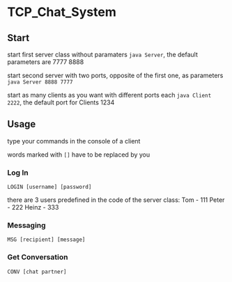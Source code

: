 # TCP_Chat_System

## Start

start first server class without paramaters `java Server`, the default parameters are 7777 8888

start second server with two ports, opposite of the first one, as parameters `java Server 8888 7777`

start as many clients as you want with different ports each `java Client 2222`, the default port for Clients 1234


## Usage

type your commands in the console of a client

words marked with `[]` have to be replaced by you


### Log In

`LOGIN [username] [password]`

there are 3 users predefined in the code of the server class:
  Tom - 111
  Peter - 222
  Heinz - 333


### Messaging

`MSG [recipient] [message]`


### Get Conversation

`CONV [chat partner]`
